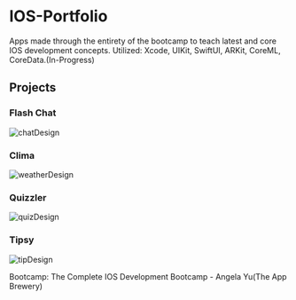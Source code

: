 # IOS-Portfolio
Apps made through the entirety of the bootcamp to teach latest and core IOS development concepts. Utilized: Xcode, UIKit, SwiftUI, ARKit, CoreML, CoreData.(In-Progress)

## Projects

### Flash Chat
![chatDesign](https://user-images.githubusercontent.com/73111863/182934200-c95a0ee7-3670-411b-a731-44c3ebd10a08.png)

### Clima
![weatherDesign](https://user-images.githubusercontent.com/73111863/182936282-b581837b-aa27-456a-9a46-ffde69b87b05.png)

### Quizzler
![quizDesign](https://user-images.githubusercontent.com/73111863/182940292-2af1e5bf-7d32-4431-bdc6-459b3c501734.png)

### Tipsy
![tipDesign](https://user-images.githubusercontent.com/73111863/182940360-5f6c97df-82fe-4873-ba9f-0c695c34436b.png)










Bootcamp: The Complete IOS Development Bootcamp - Angela Yu(The App Brewery)
